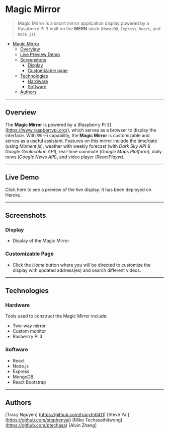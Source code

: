 # Magic Mirror 

> Magic Mirror is a smart mirror application display powered by a Raspberry Pi 3 built on the **MERN** stack (`MongoDB`, `Express`, `React`, and `Node.js`).

<!-- toc -->

- [Magic Mirror](#magic-mirror)
  - [Overview](#overview)
  - [Live Preview Demo](#live-preview-demo)
  - [Screenshots](#screenshots)
    - [Display](#display)
    - [Customizable page](#customizable-page)
  - [Technologies](#technologies)
    - [Hardware](#hardware)
    - [Software](#software) 
  - [Authors](#authors)

<!-- tocstop -->

-----

## Overview

The **Magic Mirror** is powered by a [Raspberry Pi 3] (https://www.raspberrypi.org/), which serves as a browser to display the interface. With Wi-Fi capability, the **Magic Mirror** is customizable and serves as a useful assistant. Features on this mirror include the time/date (using *Moment.js*), weather with weekly forecast (with *Dark Sky API* & *Google Geolocation API*), real-time commute (*Google Maps Platform*), daily news (*Google News API*), and video player (*ReactPlayer*).

-----

## Live Demo

Click here to see a preview of the live display. It has been deployed on Heroku. 

-----

## Screenshots

### Display 

- Display of the Magic Mirror

### Customizable Page 

- Click the *Home* button where you will be directed to customize the display with updated address(es) and search different videos. 

-----

## Technologies

### Hardware

Tools used to construct the Magic Mirror include:
- Two-way mirror
- Custom monitor
- Rasberrry Pi 3 

### Software 

- React
- Node.js
- Express
- MongoDB 
- React Bootstrap 

-----

## Authors 

[Tracy Nguyen] (https://github.com/tracytn0411)
[Steve Yai] (https://github.com/stephenyai)
[Miko Techasathitwong] (https://github.com/ptechasa)
[Alvin Zhang]
